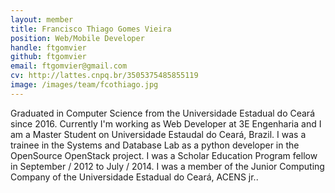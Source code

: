 ```yaml
---
layout: member
title: Francisco Thiago Gomes Vieira
position: Web/Mobile Developer
handle: ftgomvier
github: ftgomvier
email: ftgomvier@gmail.com
cv: http://lattes.cnpq.br/3505375485855119
image: /images/team/fcothiago.jpg
---
```


Graduated in Computer Science from the Universidade Estadual do Ceará since 2016. 
Currently I'm working as Web Developer at 3E Engenharia and I am a Master Student on Universidade Estaudal do Ceará, Brazil.
I was a trainee in the Systems and Database Lab as a python developer in the OpenSource OpenStack project. 
I was a Scholar Education Program fellow in September / 2012 to July / 2014. 
I was a member of the Junior Computing Company of the Universidade Estadual do Ceará, ACENS jr..

